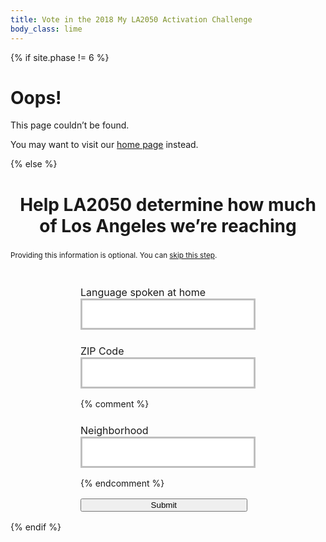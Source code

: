 ```yaml
---
title: Vote in the 2018 My LA2050 Activation Challenge
body_class: lime
---
```


{% if site.phase != 6 %}

# Oops!

<div class="introduction" markdown="1">
This page couldn’t be found.

You may want to visit our [home page](/) instead.
</div>

{% else %}

<div class="introduction" markdown="1">

<h2 style="text-align: center; margin-left: auto; margin-right: auto; max-width: 20em; font-size: 2em;">Help LA2050 determine how much of Los Angeles we’re reaching</h2>

<p><small>Providing this information is optional. You can <a href="/vote/confirmation/">skip this step</a>.</small></p>

<form name="vote_survey" action="/vote/confirmation/" method="post" data-netlify="true">
  <p>
    <label>
      Language spoken at home<br />
      <input type="text" name="language" placeholder="" />
    </label>
  </p>
  <script>
  (function() {
    //var languages = "हिन्दी, 中文, Français, 한국어, Deutsche, English, Español, ไทย, 日本語, فارسی, Tiếng Việt, ລາວ, Samala, עִברִית, አማርኛ, 中文".split(', ')
    var languages = "हिन्दी, 日本語, English, Español, ไทย".split(', ')

    languages.sort(function(a, b) {
      var random = Math.floor(Math.random() * languages.length) + 1;
      if (random > (languages.length / 2)) return 1;
      else if (random < (languages.length / 2)) return -1;
      return 0;
    })
    document.querySelector('input[name="language"]').placeholder = languages.join(', ')
  })();
  </script>
  <p style="margin-top: 1.5em;">
    <label>
      ZIP Code<br />
      <input type="number" name="zip" placeholder="" />
    </label>
  </p>
  {% comment %}
  <p style="margin-top: 1.5em;">
    <label>
      Neighborhood<br />
      <input type="text" name="neighborhood" placeholder="" />
    </label>
  </p>
  <script>
  (function() {
    var neighborhood = "Angelino Heights, NoHo, Tujunga, Edendale, Watts".split(', ')

    neighborhood.sort(function(a, b) {
      var random = Math.floor(Math.random() * neighborhood.length) + 1;
      if (random > (neighborhood.length / 2)) return 1;
      else if (random < (neighborhood.length / 2)) return -1;
      return 0;
    })
    document.querySelector('input[name="neighborhood"]').placeholder = neighborhood.join(', ')
  })();
  </script>
  {% endcomment %}
  <p class="action">
    <button type="submit">Submit</button>
  </p>
</form>

</div>

<style>
.promotion {
  display: none;
}
.introduction form {
  margin-top: 3em;
  text-align: left;
  margin-left: auto;
  margin-right: auto;
  max-width: 20em;
}
.introduction form p {
  text-align: left;
  /*margin-top: 1.5em;*/
  font-size: 1rem !important;
}
.introduction form button {
  width: 100%;
  max-width: 20em;
}
form input[type="text"],
form input[type="number"] {
  font-family: inherit;
  font-size: inherit;
  line-height: inherit;
  font-weight: 600;
  padding: 0.75em;
  border-radius: 0;
  max-width: none;
  box-sizing: border-box;
  text-align: center;
  border: 0.1875em solid rgb(237, 59, 136); /* @strawberry */
  border-color: rgba(0, 0, 0, 0.25);
  width: 100%;
  max-width: 20em;

  /* Remove Safari’s default styles for search fields */
  -webkit-appearance: none;

  text-align: left;
}
</style>

{% endif %}
